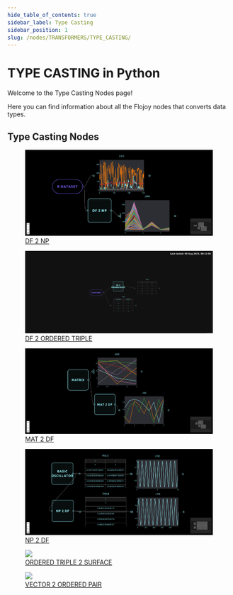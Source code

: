 ```yaml
---
hide_table_of_contents: true
sidebar_label: Type Casting
sidebar_position: 1
slug: /nodes/TRANSFORMERS/TYPE_CASTING/
---
```


# TYPE CASTING in Python

Welcome to the Type Casting Nodes page!

Here you can find information about all the Flojoy nodes that converts data types.

## Type Casting Nodes

<div className="flex flex-wrap" style={{ marginLeft: "-55px" }}>

<div className="p-4">
<a href="/nodes/TRANSFORMERS/TYPE_CASTING/DF_2_NP/">
<figure style={{ width: "200px", height: "200px", objectFit: "scale-down", marginRight: "15px" }}>
<img src="https://raw.githubusercontent.com/flojoy-ai/docs/main/docs/nodes/TRANSFORMERS/TYPE_CASTING/DF_2_NP/examples/EX1/output.jpeg" style={{ width: "200px", height: "200px", objectFit: "scale-down", marginRight: "15px" }} />
<figcaption>DF 2 NP</figcaption>
</figure>
</a></div>

<div className="p-4">
<a href="/nodes/TRANSFORMERS/TYPE_CASTING/DF_2_ORDERED_TRIPLE/">
<figure style={{ width: "200px", height: "200px", objectFit: "scale-down", marginRight: "15px" }}>
<img src="https://raw.githubusercontent.com/flojoy-ai/docs/main/docs/nodes/TRANSFORMERS/TYPE_CASTING/DF_2_ORDERED_TRIPLE/examples/EX1/output.jpeg" style={{ width: "200px", height: "200px", objectFit: "scale-down", marginRight: "15px" }} />
<figcaption>DF 2 ORDERED TRIPLE</figcaption>
</figure>
</a></div>

<div className="p-4">
<a href="/nodes/TRANSFORMERS/TYPE_CASTING/MAT_2_DF/">
<figure style={{ width: "200px", height: "200px", objectFit: "scale-down", marginRight: "15px" }}>
<img src="https://raw.githubusercontent.com/flojoy-ai/docs/main/docs/nodes/TRANSFORMERS/TYPE_CASTING/MAT_2_DF/examples/EX1/output.jpeg" style={{ width: "200px", height: "200px", objectFit: "scale-down", marginRight: "15px" }} />
<figcaption>MAT 2 DF</figcaption>
</figure>
</a></div>

<div className="p-4">
<a href="/nodes/TRANSFORMERS/TYPE_CASTING/NP_2_DF/">
<figure style={{ width: "200px", height: "200px", objectFit: "scale-down", marginRight: "15px" }}>
<img src="https://raw.githubusercontent.com/flojoy-ai/docs/main/docs/nodes/TRANSFORMERS/TYPE_CASTING/NP_2_DF/examples/EX1/output.jpeg" style={{ width: "200px", height: "200px", objectFit: "scale-down", marginRight: "15px" }} />
<figcaption>NP 2 DF</figcaption>
</figure>
</a></div>

<div className="p-4">
<a href="/nodes/TRANSFORMERS/TYPE_CASTING/ORDERED_TRIPLE_2_SURFACE/">
<figure style={{ width: "200px", height: "200px", objectFit: "scale-down", marginRight: "15px" }}>
<img src="https://raw.githubusercontent.com/flojoy-ai/docs/main/docs/nodes/TRANSFORMERS/TYPE_CASTING/ORDERED_TRIPLE_2_SURFACE/EX1/output.jpeg" style={{ width: "200px", height: "200px", objectFit: "scale-down", marginRight: "15px" }} />
<figcaption>ORDERED TRIPLE 2 SURFACE</figcaption>
</figure>
</a></div>

<div className="p-4">
<a href="/nodes/TRANSFORMERS/TYPE_CASTING/VECTOR_2_ORDERED_PAIR/">
<figure style={{ width: "200px", height: "200px", objectFit: "scale-down", marginRight: "15px" }}>
<img src="https://raw.githubusercontent.com/flojoy-ai/docs/main/docs/nodes/TRANSFORMERS/TYPE_CASTING/VECTOR_2_ORDERED_PAIR/EX1/output.jpeg" style={{ width: "200px", height: "200px", objectFit: "scale-down", marginRight: "15px" }} />
<figcaption>VECTOR 2 ORDERED PAIR</figcaption>
</figure>
</a></div>

</div>
